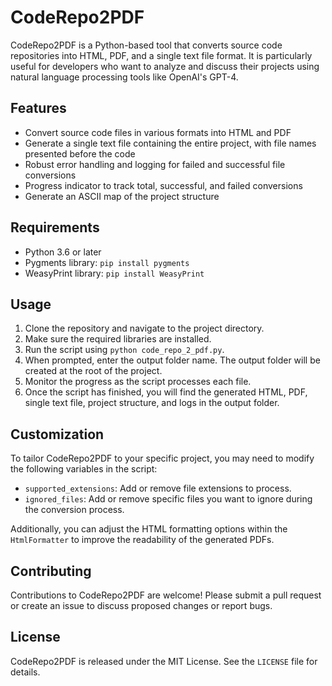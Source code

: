 # CodeRepo2PDF

CodeRepo2PDF is a Python-based tool that converts source code repositories into HTML, PDF, and a single text file format. It is particularly useful for developers who want to analyze and discuss their projects using natural language processing tools like OpenAI's GPT-4.

## Features

- Convert source code files in various formats into HTML and PDF
- Generate a single text file containing the entire project, with file names presented before the code
- Robust error handling and logging for failed and successful file conversions
- Progress indicator to track total, successful, and failed conversions
- Generate an ASCII map of the project structure

## Requirements

- Python 3.6 or later
- Pygments library: `pip install pygments`
- WeasyPrint library: `pip install WeasyPrint`

## Usage

1. Clone the repository and navigate to the project directory.
2. Make sure the required libraries are installed.
3. Run the script using `python code_repo_2_pdf.py`.
4. When prompted, enter the output folder name. The output folder will be created at the root of the project.
5. Monitor the progress as the script processes each file.
6. Once the script has finished, you will find the generated HTML, PDF, single text file, project structure, and logs in the output folder.

## Customization

To tailor CodeRepo2PDF to your specific project, you may need to modify the following variables in the script:

- `supported_extensions`: Add or remove file extensions to process.
- `ignored_files`: Add or remove specific files you want to ignore during the conversion process.

Additionally, you can adjust the HTML formatting options within the `HtmlFormatter` to improve the readability of the generated PDFs.

## Contributing

Contributions to CodeRepo2PDF are welcome! Please submit a pull request or create an issue to discuss proposed changes or report bugs.

## License

CodeRepo2PDF is released under the MIT License. See the `LICENSE` file for details.

